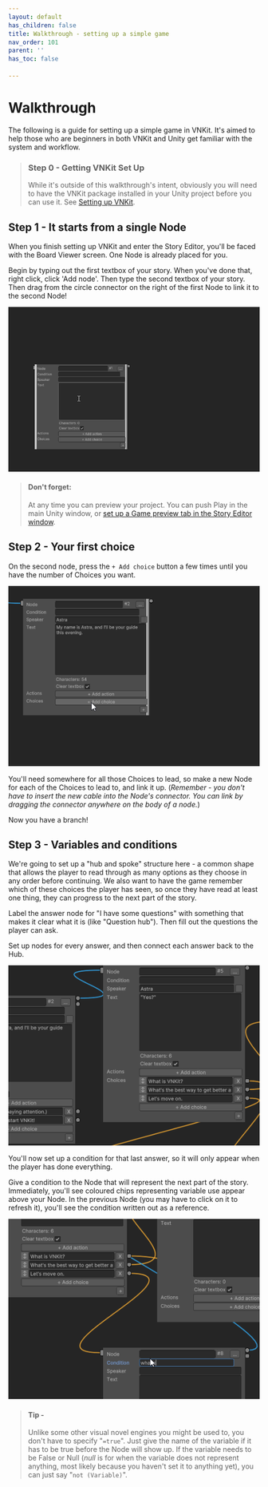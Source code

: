 ```yaml
---
layout: default
has_children: false
title: Walkthrough - setting up a simple game
nav_order: 101
parent: ''
has_toc: false

---
```

# Walkthrough

The following is a guide for setting up a simple game in VNKit. It's aimed to help those who are beginners in both VNKit and Unity get familiar with the system and workflow.

> ### Step 0 - Getting VNKit Set Up
>
> While it's outside of this walkthrough's intent, obviously you will need to have the VNKit package installed in your Unity project before you can use it. See [Setting up VNKit]().

## Step 1 - It starts from a single Node

When you finish setting up VNKit and enter the Story Editor, you'll be faced with the Board Viewer screen. One Node  is already placed for you.

Begin by typing out the first textbox of your story. When you've done that, right click, click 'Add node'. Then type the second textbox of your story. Then drag from the circle connector on the right of the first Node to link it to the second Node!

![](/assets/images/nodes1.gif)

> #### Don't forget:
>
> At any time you can preview your project. You can push Play in the main Unity window, or [set up a Game preview tab in the Story Editor window](https://vnkit.axile.studio/docs/editor-overview/#a-handy-tip--).

## Step 2 - Your first choice

On the second node, press the `+ Add choice` button a few times until you have the number of Choices you want.

![](/assets/images/nodes2.gif)

You'll need somewhere for all those Choices to lead, so make a new Node for each of the Choices to lead to, and link it up. (_Remember - you don't have to insert the new cable into the Node's connector. You can link by dragging the connector anywhere on the body of a node._)

Now you have a branch!

## Step 3 - Variables and conditions

We're going to set up a "hub and spoke" structure here - a common shape that allows the player to read through as many options as they choose in any order before continuing. We also want to have the game remember which of these choices the player has seen, so once they have read at least one thing, they can progress to the next part of the story.

Label the answer node for "I have some questions" with something that makes it clear what it is (like "Question hub"). Then fill out the questions the player can ask.

Set up nodes for every answer, and then connect each answer back to the Hub.

![](/assets/images/nodes4.gif)

You'll now set up a condition for that last answer, so it will only appear when the player has done everything.

Give a condition to the Node that will represent the next part of the story. Immediately, you'll see coloured chips representing variable use appear above your Node. In the previous Node (you may have to click on it to refresh it), you'll see the condition written out as a reference.

![](/assets/images/nodes5.gif)

> #### Tip -
>
> Unlike some other visual novel engines you might be used to, you don't have to specify "`=true`". Just give the name of the variable if it has to be true before the Node will show up. If the variable needs to be False or Null (_null_ is for when the variable does not represent anything, most likely because you haven't set it to anything yet), you can just say "`not (Variable)`".